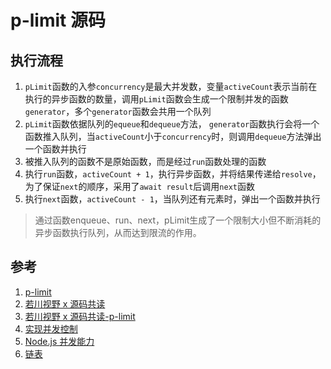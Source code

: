 # p-limit 源码

## 执行流程

1. `pLimit`函数的入参`concurrency`是最大并发数，变量`activeCount`表示当前在执行的异步函数的数量，调用`pLimit`函数会生成一个限制并发的函数`generator`，多个`generator`函数会共用一个队列
2. `pLimit`函数依据队列的`equeue`和`dequeue`方法， `generator`函数执行会将一个函数推入队列，当`activeCount`小于`concurrency`时，则调用`dequeue`方法弹出一个函数并执行
3. 被推入队列的函数不是原始函数，而是经过`run`函数处理的函数
4. 执行`run`函数，`activeCount + 1`，执行异步函数，并将结果传递给`resolve`，为了保证`next`的顺序，采用了`await result`后调用`next`函数
5. 执行`next`函数，`activeCount - 1`，当队列还有元素时，弹出一个函数并执行

> 通过函数enqueue、run、next，pLimit生成了一个限制大小但不断消耗的异步函数执行队列，从而达到限流的作用。

## 参考

1. [p-limit](https://github.com/sindresorhus/p-limit)
2. [若川视野 x 源码共读](https://juejin.cn/post/7087592414814142472)
3. [若川视野 x 源码共读-p-limit](https://juejin.cn/post/7090072797397352462)
4. [实现并发控制](https://juejin.cn/post/7197246543208071205)
5. [Node.js 并发能力](https://mp.weixin.qq.com/s/6LsPMIHdIOw3KO6F2sgRXg)
6. [链表](https://github.com/sindresorhus/yocto-queue)
